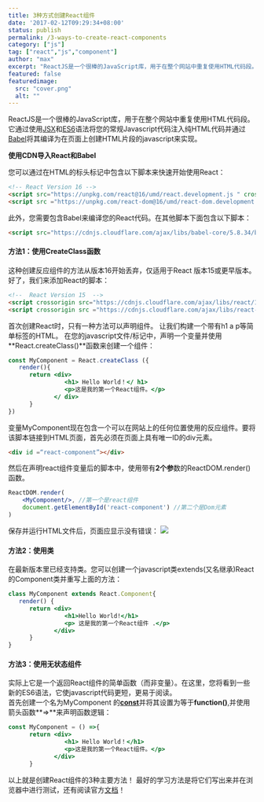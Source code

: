 ```yaml
---
title: 3种方式创建React组件
date: '2017-02-12T09:29:34+08:00'
status: publish
permalink: /3-ways-to-create-react-components
category: ["js"] 
tag: ["react","js","component"]
author: "max"
excerpt: "ReactJS是一个很棒的JavaScript库，用于在整个网站中重复使用HTML代码段。它通过使用JSX语法将您的常规Javascript代码注入纯HTML代码并通过Babel将其编译为在页面上创建HTML片段的javascript来实现"
featured: false
featuredimage:
  src: "cover.png"
  alt: ""
---
```

ReactJS是一个很棒的JavaScript库，用于在整个网站中重复使用HTML代码段。它通过使用[JSX](https://facebook.github.io/react/docs/introducing-jsx.html)和[ES6](http://es6-features.org/#Constants)语法将您的常规Javascript代码注入纯HTML代码并通过[Babel](https://babeljs.io/)将其编译为在页面上创建HTML片段的javascript来实现。

**使用CDN导入React和Babel**

您可以通过在HTML的标头标记中包含以下脚本来快速开始使用React：

```html
<!-- React Version 16 -->
<script src="https://unpkg.com/react@16/umd/react.development.js " crossorigin=""></script>
<script src ="https://unpkg.com/react-dom@16/umd/react-dom.development.js "crossorigin></script>
```

此外，您需要包含Babel来编译您的React代码。在其他脚本下面包含以下脚本： 
```html
<script src="https://cdnjs.cloudflare.com/ajax/libs/babel-core/5.8.34/browser.js"></script>
```

#### 方法1：使用CreateClass函数

这种创建反应组件的方法从版本16开始丢弃，仅适用于React 版本15或更早版本。 好了，我们来添加React的脚本：
 ```html
<!--  React Version 15  -->
<script crossorigin src="https://cdnjs.cloudflare.com/ajax/libs/react/15.6.1/react.js"></script>
<script crossorigin src ="https://cdnjs.cloudflare.com/ajax/libs/react-dom/15.6.1/react-dom.js"></script>
```

首次创建React时，只有一种方法可以声明组件。 让我们构建一个带有h1 a p等简单标签的HTML。 在您的javascript文件/标记中，声明一个变量并使用**React.createClass()**函数来创建一个组件： 
```jsx
const MyComponent = React.createClass ({
   render(){
      return <div>
                <h1> Hello World！</ h1>
                <p>这是我的第一个React组件。</p>
             </ div>
      }
})
```

变量MyComponent现在包含一个可以在网站上的任何位置使用的反应组件。要将该脚本链接到HTML页面，首先必须在页面上具有唯一ID的div元素。 
```html
<div id =“react-component”></div>
```

然后在声明react组件变量后的脚本中，使用带有**2个参**数的ReactDOM.render()函数。 
```jsx
ReactDOM.render( 
    <MyComponent/>, //第一个是react组件
    document.getElementById('react-component') //第二个是Dom元素
)
```

保存并运行HTML文件后，页面应显示没有错误： 
![](https://blog.imaxyoung.com/wp-content/uploads/2017/02/html.jpg)

#### 方法2：使用类


在最新版本里已经支持类。您可以创建一个javascript类extends(又名继承)React的Component类并重写上面的方法： 
```jsx
class MyComponent extends React.Component{
   render() {
      return <div>
                <h1>Hello World!</h1>
                <p> 这是我的第一个React组件 .</p>
             </div>
      }
}
```

#### 方法3：使用无状态组件

实际上它是一个返回React组件的简单函数（而非变量）。在这里，您将看到一些新的ES6语法，它使javascript代码更短，更易于阅读。  
首先创建一个名为MyComponent 的[**const**](https://developer.mozilla.org/en-US/docs/Web/JavaScript/Reference/Statements/const)并将其设置为等于**function()**,并使用箭头函数**=&gt;**来声明函数逻辑： 

```jsx
const MyComponent = () =>{
      return <div>
                <h1> Hello World！</h1>
                <p>这是我的第一个React组件。</p>
             </div>
      }
```

以上就是创建React组件的3种主要方法！ 最好的学习方法是将它们写出来并在浏览器中进行测试，还有阅读官方[文档](https://facebook.github.io/react/docs/hello-world.html)！ 